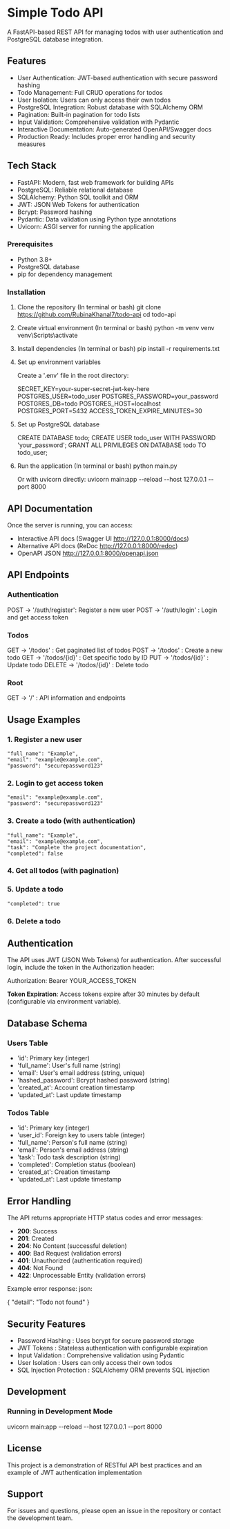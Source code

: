 # Simple Todo API

A FastAPI-based REST API for managing todos with user authentication and PostgreSQL database integration.

## Features

- User Authentication: JWT-based authentication with secure password hashing
- Todo Management: Full CRUD operations for todos
- User Isolation: Users can only access their own todos
- PostgreSQL Integration: Robust database with SQLAlchemy ORM
- Pagination: Built-in pagination for todo lists
- Input Validation: Comprehensive validation with Pydantic
- Interactive Documentation: Auto-generated OpenAPI/Swagger docs
- Production Ready: Includes proper error handling and security measures

## Tech Stack

- FastAPI: Modern, fast web framework for building APIs
- PostgreSQL: Reliable relational database
- SQLAlchemy: Python SQL toolkit and ORM
- JWT: JSON Web Tokens for authentication
- Bcrypt: Password hashing
- Pydantic: Data validation using Python type annotations
- Uvicorn: ASGI server for running the application


### Prerequisites

- Python 3.8+
- PostgreSQL database
- pip for dependency management

### Installation

1. Clone the repository (In terminal or bash)
   git clone https://github.com/RubinaKhanal7/todo-api
   cd todo-api

2. Create virtual environment (In terminal or bash)
    python -m venv venv
    venv\Scripts\activate

3. Install dependencies (In terminal or bash)
   pip install -r requirements.txt

4. Set up environment variables
   
   Create a '.env' file in the root directory:

   SECRET_KEY=your-super-secret-jwt-key-here
   POSTGRES_USER=todo_user
   POSTGRES_PASSWORD=your_password
   POSTGRES_DB=todo
   POSTGRES_HOST=localhost
   POSTGRES_PORT=5432
   ACCESS_TOKEN_EXPIRE_MINUTES=30


5. Set up PostgreSQL database

   CREATE DATABASE todo;
   CREATE USER todo_user WITH PASSWORD 'your_password';
   GRANT ALL PRIVILEGES ON DATABASE todo TO todo_user;


6. Run the application (In terminal or bash)
   python main.py
   
   Or with uvicorn directly:
   uvicorn main:app --reload --host 127.0.0.1 --port 8000

## API Documentation

Once the server is running, you can access:

- Interactive API docs (Swagger UI http://127.0.0.1:8000/docs)
- Alternative API docs (ReDoc http://127.0.0.1:8000/redoc)
- OpenAPI JSON http://127.0.0.1:8000/openapi.json

## API Endpoints

### Authentication

POST ->  '/auth/register':  Register a new user 
POST ->  '/auth/login'    :  Login and get access token 

### Todos


GET     ->  '/todos'     : Get paginated list of todos 
POST    -> '/todos'      : Create a new todo 
GET     -> '/todos/{id}' : Get specific todo by ID 
PUT     -> '/todos/{id}' : Update todo
DELETE  -> '/todos/{id}' : Delete todo 

### Root

GET ->  '/' : API information and endpoints 

## Usage Examples

### 1. Register a new user

    "full_name": "Example",
    "email": "example@example.com",
    "password": "securepassword123"
 

### 2. Login to get access token

    "email": "example@example.com",
    "password": "securepassword123"
 

### 3. Create a todo (with authentication)

    "full_name": "Example",
    "email": "example@example.com",
    "task": "Complete the project documentation",
    "completed": false


### 4. Get all todos (with pagination)

### 5. Update a todo

    "completed": true
 
### 6. Delete a todo



## Authentication

The API uses JWT (JSON Web Tokens) for authentication. After successful login, include the token in the Authorization header:

Authorization: Bearer YOUR_ACCESS_TOKEN

**Token Expiration**: Access tokens expire after 30 minutes by default (configurable via environment variable).

## Database Schema

### Users Table
- 'id': Primary key (integer)
- 'full_name': User's full name (string)
- 'email': User's email address (string, unique)
- 'hashed_password': Bcrypt hashed password (string)
- 'created_at': Account creation timestamp
- 'updated_at': Last update timestamp

### Todos Table
- 'id': Primary key (integer)
- 'user_id': Foreign key to users table (integer)
- 'full_name': Person's full name (string)
- 'email': Person's email address (string)
- 'task': Todo task description (string)
- 'completed': Completion status (boolean)
- 'created_at': Creation timestamp
- 'updated_at': Last update timestamp

## Error Handling

The API returns appropriate HTTP status codes and error messages:

- **200**: Success
- **201**: Created
- **204**: No Content (successful deletion)
- **400**: Bad Request (validation errors)
- **401**: Unauthorized (authentication required)
- **404**: Not Found
- **422**: Unprocessable Entity (validation errors)

Example error response:
json:

{
  "detail": "Todo not found"
}


## Security Features

- Password Hashing : Uses bcrypt for secure password storage
- JWT Tokens : Stateless authentication with configurable expiration
- Input Validation : Comprehensive validation using Pydantic
- User Isolation : Users can only access their own todos
- SQL Injection Protection : SQLAlchemy ORM prevents SQL injection

## Development

### Running in Development Mode

uvicorn main:app --reload --host 127.0.0.1 --port 8000

## License

This project is a demonstration of RESTful API best practices and an example of JWT authentication implementation

## Support

For issues and questions, please open an issue in the repository or contact the development team.